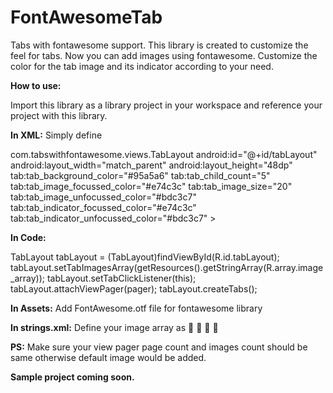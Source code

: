 # FontAwesomeTab
Tabs with fontawesome support. This library is created to customize the feel for tabs. Now you can add images using fontawesome. Customize the color for the tab image and its indicator according to your need.

<b>How to use:</b>

Import this library as a library project in your workspace and reference your project with this library.

<b>In XML:</b> Simply define

com.tabswithfontawesome.views.TabLayout
        android:id="@+id/tabLayout"
        android:layout_width="match_parent"
        android:layout_height="48dp"
        tab:tab_background_color="#95a5a6"
        tab:tab_child_count="5"
        tab:tab_image_focussed_color="#e74c3c"
        tab:tab_image_size="20"
        tab:tab_image_unfocussed_color="#bdc3c7"
        tab:tab_indicator_focussed_color="#e74c3c"
        tab:tab_indicator_unfocussed_color="#bdc3c7" >


<b>In Code:</b>

TabLayout tabLayout = (TabLayout)findViewById(R.id.tabLayout);
tabLayout.setTabImagesArray(getResources().getStringArray(R.array.image_array));
tabLayout.setTabClickListener(this);
tabLayout.attachViewPager(pager);
tabLayout.createTabs();

<b>In Assets:</b>
Add FontAwesome.otf file for fontawesome library

<b>In strings.xml:</b> Define your image array as
<string-array name="image_array">
        <item>&#xf009;</item>
        <item>&#xf0f3;</item>
        <item>&#xf073;</item>
        <item>&#xf007;</item>
</string-array>

<b>PS:</b> Make sure your view pager page count and images count should be same otherwise default image would be added.

<b>Sample project coming soon.</b>

